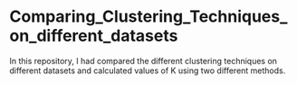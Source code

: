 # Comparing_Clustering_Techniques_on_different_datasets
In this repository, I had compared the different clustering techniques on different datasets and calculated values of K using two different methods.
